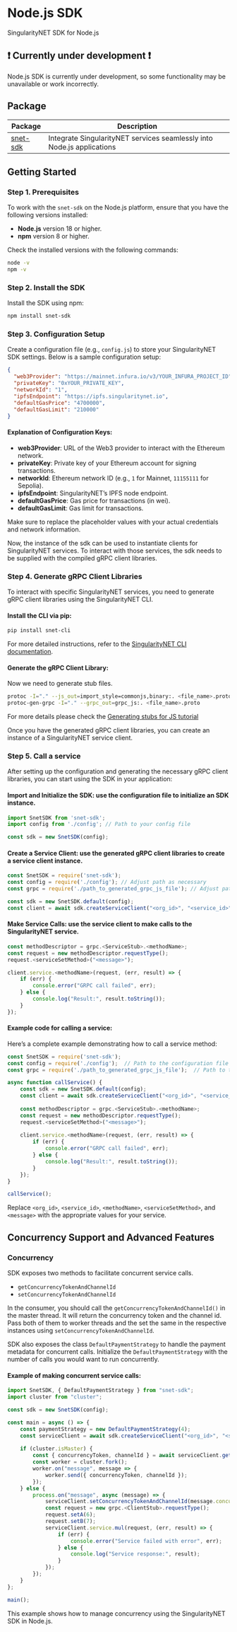 # Node.js SDK

SingularityNET SDK for Node.js

## ❗ Currently under development ❗

Node.js SDK is currently under development, so some functionality may be unavailable or work incorrectly.

## Package

| Package                                      | Description                                               |
|----------------------------------------------|-----------------------------------------------------------|
| [snet-sdk](https://www.npmjs.com/package/snet-sdk) | Integrate SingularityNET services seamlessly into Node.js applications |

## Getting Started

### Step 1. Prerequisites

To work with the `snet-sdk` on the Node.js platform, ensure that you have the following versions installed:

- **Node.js** version 18 or higher.
- **npm** version 8 or higher.

Check the installed versions with the following commands:

```bash
node -v
npm -v
```

### Step 2. Install the SDK

Install the SDK using npm:

```bash
npm install snet-sdk
```

### Step 3. Configuration Setup

Create a configuration file (e.g., `config.js`) to store your SingularityNET SDK settings. Below is a sample configuration setup:

```json
{
  "web3Provider": "https://mainnet.infura.io/v3/YOUR_INFURA_PROJECT_ID",
  "privateKey": "0xYOUR_PRIVATE_KEY",
  "networkId": "1",
  "ipfsEndpoint": "https://ipfs.singularitynet.io",
  "defaultGasPrice": "4700000",
  "defaultGasLimit": "210000"
}
```

#### Explanation of Configuration Keys:

- **web3Provider**: URL of the Web3 provider to interact with the Ethereum network.
- **privateKey**: Private key of your Ethereum account for signing transactions.
- **networkId**: Ethereum network ID (e.g., `1` for Mainnet, `11155111` for Sepolia).
- **ipfsEndpoint**: SingularityNET’s IPFS node endpoint.
- **defaultGasPrice**: Gas price for transactions (in wei).
- **defaultGasLimit**: Gas limit for transactions.

Make sure to replace the placeholder values with your actual credentials and network information.

Now, the instance of the sdk can be used to instantiate clients for SingularityNET services.
To interact with those services, the sdk needs to be supplied with the compiled gRPC client libraries.

### Step 4. Generate gRPC Client Libraries

To interact with specific SingularityNET services, you need to generate gRPC client libraries using the SingularityNET CLI.

#### Install the CLI via pip:

```bash
pip install snet-cli
```

For more detailed instructions, refer to the [SingularityNET CLI documentation](https://github.com/singnet/snet-cli#installing-with-pip).

#### Generate the gRPC Client Library:

Now we need to generate stub files.

```sh
protoc -I="." --js_out=import_style=commonjs,binary:. <file_name>.proto
protoc-gen-grpc -I="." --grpc_out=grpc_js:. <file_name>.proto
```

For more details please check the [Generating stubs for JS tutorial](/docs/products/DecentralizedAIPlatform/SDK/JavascriptSDKs/generating-stubs/)

Once you have the generated gRPC client libraries, you can create an instance of a SingularityNET service client.

### Step 5. Call a service

After setting up the configuration and generating the necessary gRPC client libraries, you can start using the SDK in your application:

#### Import and Initialize the SDK: use the configuration file to initialize an SDK instance.

```javascript
import SnetSDK from 'snet-sdk';
import config from './config'; // Path to your config file

const sdk = new SnetSDK(config);
```

#### Create a Service Client: use the generated gRPC client libraries to create a service client instance.

```javascript
const SnetSDK = require('snet-sdk');
const config = require('./config'); // Adjust path as necessary
const grpc = require('./path_to_generated_grpc_js_file'); // Adjust path as necessary

const sdk = new SnetSDK.default(config);
const client = await sdk.createServiceClient("<org_id>", "<service_id>", grpc.<ClientStub>);
```


#### Make Service Calls: use the service client to make calls to the SingularityNET service.

```javascript
const methodDescriptor = grpc.<ServiceStub>.<methodName>;
const request = new methodDescriptor.requestType();
request.<serviceSetMethod>("<message>");

client.service.<methodName>(request, (err, result) => {
    if (err) {
        console.error("GRPC call failed", err);
    } else {
        console.log("Result:", result.toString());
    }
});
```

#### Example code for calling a service:

Here’s a complete example demonstrating how to call a service method:

```javascript
const SnetSDK = require('snet-sdk');
const config = require('./config');  // Path to the configuration file
const grpc = require('./path_to_generated_grpc_js_file');  // Path to the generated libraries

async function callService() {
    const sdk = new SnetSDK.default(config);
    const client = await sdk.createServiceClient("<org_id>", "<service_id>", grpc.<ClientStub>);
    
    const methodDescriptor = grpc.<ServiceStub>.<methodName>;
    const request = new methodDescriptor.requestType();
    request.<serviceSetMethod>("<message>");
    
    client.service.<methodName>(request, (err, result) => {
        if (err) {
            console.error("GRPC call failed", err);
        } else {
            console.log("Result:", result.toString());
        }
    });
}

callService();
```

Replace `<org_id>`, `<service_id>`, `<methodName>`, `<serviceSetMethod>`, and `<message>` with the appropriate values for your service.

## Concurrency Support and Advanced Features

### Concurrency

SDK exposes two methods to facilitate concurrent service calls.

- `getConcurrencyTokenAndChannelId`
- `setConcurrencyTokenAndChannelId`

In the consumer, you should call the `getConcurrencyTokenAndChannelId()` in the master thread.
It will return the concurrency token and the channel id. Pass both of them to worker threads and the set the same in the respective instances using `setConcurrencyTokenAndChannelId`.

SDK also exposes the class `DefaultPaymentStrategy` to handle the payment metadata for concurrent calls. Initialize the `DefaultPaymentStrategy` with the number of calls you would want to run concurrently.

#### Example of making concurrent service calls:

```javascript
import SnetSDK, { DefaultPaymentStrategy } from "snet-sdk";
import cluster from "cluster";

const sdk = new SnetSDK(config);

const main = async () => {
    const paymentStrategy = new DefaultPaymentStrategy(4);
    const serviceClient = await sdk.createServiceClient("<org_id>", "<service_id>", grpc.<ClientStub>, "default_group", paymentStrategy);
    
    if (cluster.isMaster) {
        const { concurrencyToken, channelId } = await serviceClient.getConcurrencyTokenAndChannelId();
        const worker = cluster.fork();
        worker.on("message", message => {
            worker.send({ concurrencyToken, channelId });
        });
    } else {
        process.on("message", async (message) => {
            serviceClient.setConcurrencyTokenAndChannelId(message.concurrencyToken, message.channelId);
            const request = new grpc.<ClientStub>.requestType();
            request.setA(6);
            request.setB(7);
            serviceClient.service.mul(request, (err, result) => {
                if (err) {
                    console.error("Service failed with error", err);
                } else {
                    console.log("Service response:", result);
                }
            });
        });
    }
};

main();
```

This example shows how to manage concurrency using the SingularityNET SDK in Node.js.